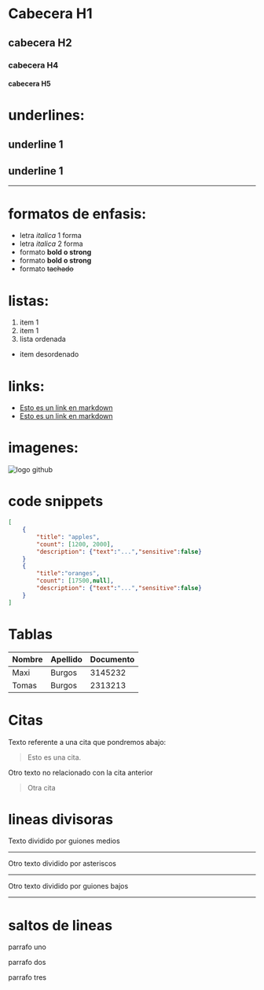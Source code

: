 # Cabecera H1
## cabecera H2
### cabecera H4
#### cabecera H5

# underlines:

underline 1
-----------

underline 1
-----------
-----------

# formatos de enfasis:
- letra *italica* 1 forma
- letra _italica_ 2 forma
- formato **bold o strong**
- formato __bold o strong__
- formato ~~tachado~~

# listas:
1. item 1
2. item 1
3. lista ordenada
- item desordenado

# links:
- [Esto es un link en markdown](http://www.google.com)
- [Esto es un link en markdown](index.html)

# imagenes:
![logo github](url_imagen)

# code snippets
```JSON
[
    {
        "title": "apples",
        "count": [1200, 2000],
        "description": {"text":"...","sensitive":false}
    }
    {
        "title":"oranges",
        "count": [17500,null],
        "description": {"text":"...","sensitive":false}
    }
]
```

# Tablas
| Nombre | Apellido | Documento |
| ------ | -------- | --------- |
|  Maxi  |  Burgos  |  3145232  |
|  Tomas  |  Burgos |  2313213  |


# Citas
Texto referente a una cita que pondremos abajo:
> Esto es una cita.

Otro texto no relacionado con la cita anterior
> Otra cita

# lineas divisoras



Texto dividido por guiones medios

---
Otro texto dividido por asteriscos

***

Otro texto dividido por guiones bajos

___


# saltos de lineas 
parrafo uno

parrafo dos 

parrafo tres
